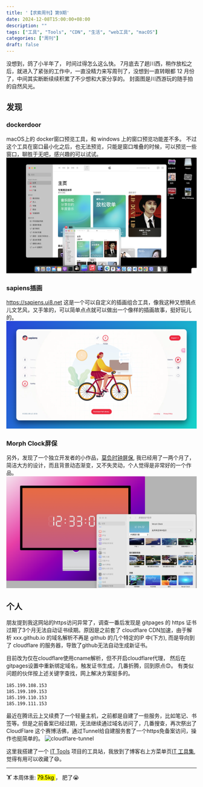 ```yaml
---
title: '【求索周刊】第9期'
date: 2024-12-08T15:00:00+08:00
description: ""
tags: ["工具", "Tools", "CDN", "生活", "web工具", "macOS"]
categories: ["周刊"]
draft: false
---
```


没想到，鸽了小半年了， 时间过得怎么这么快。 7月底去了趟川西，稍作放松之后，就进入了紧张的工作中，一直没精力来写周刊了，没想到一直转眼都 12 月份了，中间其实断断续续积累了不少想和大家分享的。 封面图是川西游玩的随手拍的自然风光。


## 发现
### dockerdoor
macOS上的 docker窗口预览工具，和 windows 上的窗口预览功能差不多。 不过这个工具在窗口最小化之后，也无法预览，只能是窗口堆叠的时候，可以预览一些窗口，聊胜于无吧，感兴趣的可以试试。
![dockdoor](./dockdoor.png)


### sapiens插画
https://sapiens.ui8.net 这是一个可以自定义的插画组合工具，像我这种又想搞点儿文艺风，又手笨的，可以简单点点就可以做出一个像样的插画故事，挺好玩儿的。
![sapiens](./sapiens.png)


### Morph Clock屏保
另外，发现了一个独立开发者的小作品，[莫负时钟屏保](https://chuquan.me/2024/01/18/my-indie-hacker-products/#more), 我已经用了一两个月了，简洁大方的设计，而且背景动态渐变，又不失灵动，个人觉得是非常好的一个作品。
![morphclock](./morphclock.png)


## 个人
朋友提到我这网站的https访问异常了，调查一番后发现是 gitpages 的 https 证书过期了3个月无法自动证书续期。原因是之前套了 cloudflare CDN加速，由于解析 xxx.github.io 的域名解析不再是 github 的几个特定的IP 中(下方), 而是导向到了 cloudflare 的服务器，导致了github无法自动生成新证书。 

目前改为仅在cloudflare使用cname解析，但不开启cloudflare代理， 然后在gitpages设置中重新绑定域名，触发证书生成，几番折腾，回到原点😊。 有类似问题的伙伴按上述关键字查找，网上解决方案挺多的。

```
185.199.108.153
185.199.109.153
185.199.110.153
185.199.111.153
```

最近在腾讯云上又续费了一个轻量主机，之前都是自建了一些服务，比如笔记、书签等。但是之前备案已经过期，无法继续通过域名访问了，几番搜查，再次祭出了 CloudFlare 这个赛博活佛，通过Tunnel给自建服务套了一个https免备案访问，操作也挺简单的。 
![cloudflare-tunnel](https://developers.cloudflare.com/_astro/handshake.eh3a-Ml1_ZvgY0m.webp)

这里我搭建了一个 [IT Tools](https://github.com/CorentinTh/it-tools) 项目的工具站，我放到了博客右上方菜单页[IT 工具集](https://tool.infmax.top), 觉得有用可以收藏了😄。


---
🏋️ 本周体重: <mark> 79.5kg </mark>， 肥了😭